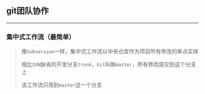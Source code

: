 ## git团队协作

----

### 集中式工作流（最简单）

> 像`Subversion`一样，集中式工作流以中央仓库作为项目所有修改的单点实体
>
> 相比`SVN`缺省的开发分支`trunk`，`Git`叫做`master`，所有修改提交到这个分支上
>
> 该工作流只用到`master`这一个分支